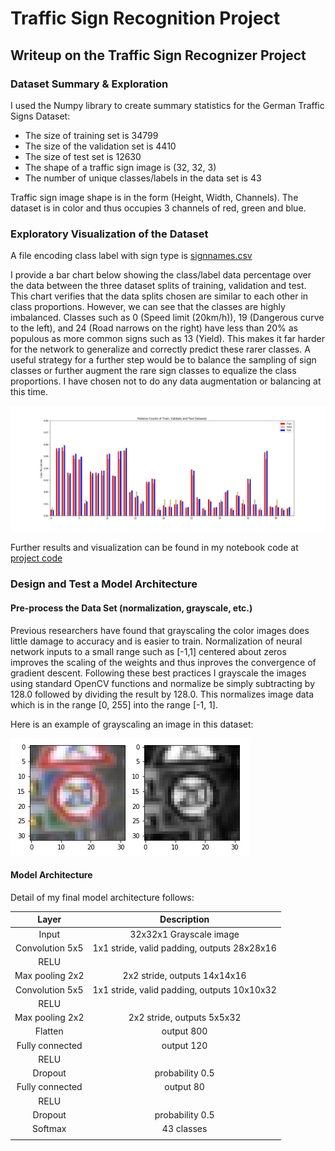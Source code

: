 # Traffic Sign Recognition Project #


[//]: # (Image References)

[image1]: ./examples/grayscale.jpg "Grayscaling"
[image2]: ./examples/roadwork.jpg "Roadwork"
[image3]: ./examples/no-limit.jpg "End of all speed limits"
[image4]: ./examples/no_passing.jpg "No Passing"
[image5]: ./examples/priority.jpg "Priority Road"
[image6]: ./examples/bump.jpg "Bumpy Road"
[image7]: ./examples/traincounts.jpg "Train Counts"
[image8]: ./examples/valcounts.jpg "Validation Counts"
[image9]: ./examples/testcounts.jpg "Test Counts"
[image10]: ./examples/relcounts.jpg "Relative Counts"


## Writeup on the Traffic Sign Recognizer Project ##

### Dataset Summary & Exploration ###

I used the Numpy library to create summary statistics for the German Traffic Signs Dataset:

* The size of training set is 34799
* The size of the validation set is 4410
* The size of test set is 12630
* The shape of a traffic sign image is (32, 32, 3)
* The number of unique classes/labels in the data set is 43

Traffic sign image shape is in the form (Height, Width, Channels).  The dataset is in color and thus occupies 3 channels of red, green and blue.

### Exploratory Visualization of the Dataset ###

A file encoding class label with sign type is [signnames.csv](https://github.com/dataronio/CarND-Traffic_Sign_Classifier-P2/blob/master/signnames.csv)

I provide a bar chart below showing the class/label data percentage over the data between the three dataset splits of training, validation and test.  This chart verifies that the data splits chosen are similar to each other in class proportions.  However, we can see that the classes are highly imbalanced.  Classes such as 0 (Speed limit (20km/h)), 19 (Dangerous curve to the left), and 24 (Road narrows on the right) have less than 20% as populous as more common signs such as 13 (Yield).  This makes it far harder for the network to generalize and correctly predict these rarer classes.  A useful strategy for a further step would be to balance the sampling of sign classes or further augment the rare sign classes to equalize the class proportions.  I have chosen not to do any data augmentation or balancing at this time.

![alt text][image10]

Further results and visualization can be found in my notebook code at [project code](https://github.com/dataronio/CarND-Traffic_Sign_Classifier-P2/blob/master/Traffic_Sign_Classifier.ipynb)

### Design and Test a Model Architecture ###

#### Pre-process the Data Set (normalization, grayscale, etc.) ####

Previous researchers have found that grayscaling the color images does little damage to accuracy and is easier to train.  Normalization of neural network inputs to a small range such as [-1,1] centered about zeros improves the scaling of the weights and thus inproves the convergence of gradient descent.  Following these best practices I grayscale the images using standard OpenCV functions and normalize be simply subtracting by 128.0 followed by dividing the result by 128.0.  This normalizes image data which is in the range [0, 255] into the range [-1, 1].

Here is an example of grayscaling an image in this dataset:

![alt text][image1]

#### Model Architecture ####

Detail of my final model architecture follows:

| Layer         		|     Description	        					| 
|:---------------------:|:---------------------------------------------:| 
| Input         		| 32x32x1 Grayscale image   					| 
| Convolution 5x5     	| 1x1 stride, valid padding, outputs 28x28x16 	|
| RELU					|												|
| Max pooling 2x2      	| 2x2 stride,  outputs 14x14x16 				|
| Convolution 5x5	    | 1x1 stride, valid padding, outputs 10x10x32   |
| RELU                  |                                               |
| Max pooling 2x2       | 2x2 stride,  outputs 5x5x32                   |
| Flatten               | output 800                                    | 
| Fully connected		| output 120        							|
| RELU                  |                                               |
| Dropout               | probability 0.5                               |
| Fully connected       | output 80                                     |
| RELU                  |                                               |
| Dropout               | probability 0.5                               |
| Softmax				| 43 classes        							|
|						|												|




 


